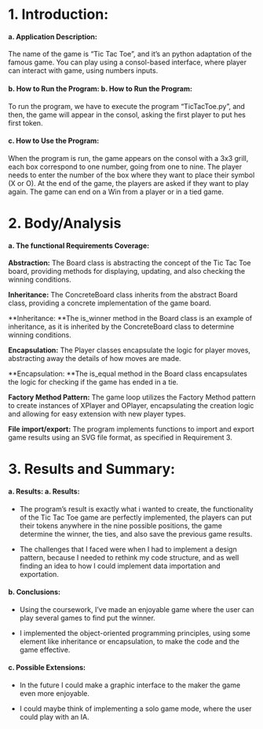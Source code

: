 
# 1. Introduction:

#### a. Application Description:
The name of the game is “Tic Tac Toe”, and it’s an python adaptation of the famous game. 
You can play using a consol-based interface, where player can interact with game, using numbers inputs.

####  b. How to Run the Program:  b. How to Run the Program:
  To run the program, we have to execute the program “TicTacToe.py”, and then, the game will appear in the consol, 
 asking the first player to put hes first token. 

####   c. How to Use the Program:
  When the program is run, the game appears on the consol with a 3x3 grill, each box correspond to one number, going from one to nine. 
  The player needs to enter the number of the box where they want to place their symbol (X or O). At the end of the game, 
  the players are asked if they want to play again. The game can end on a Win from a player or in a tied game.

# 2. Body/Analysis
#### a. The functional Requirements Coverage:
 
**Abstraction:** The Board class is abstracting the concept of the Tic Tac Toe board, providing methods for displaying, updating, 
and also checking the winning conditions.

**Inheritance:** The ConcreteBoard class inherits from the abstract Board class, providing a concrete implementation of the game board.

**Inheritance: **The is_winner method in the Board class is an example of inheritance, as it is inherited by the ConcreteBoard class to 
determine winning conditions.

**Encapsulation:** The Player classes encapsulate the logic for player moves, abstracting away the details of how moves are made.
 
**Encapsulation: **The is_equal method in the Board class encapsulates the logic for checking if the game has ended in a tie.

**Factory Method Pattern:** The game loop utilizes the Factory Method pattern to create instances of XPlayer and OPlayer, 
encapsulating the creation logic and allowing for easy extension with new player types.

**File import/export:** The program implements functions to import and export game results using an SVG file format, 
as specified in Requirement 3.

# 3. Results and Summary:

####  a. Results:  a. Results:
  - The program’s result is exactly what i wanted to create, the functionality of the Tic Tac Toe game are perfectly implemented, the players can put their tokens anywhere in the nine possible positions, the game determine the winner, the ties, and also save the previous game results. 
  
- The challenges that I faced were when I had to implement a design pattern, because I needed to rethink my code structure, and as well finding an idea to how I could implement data importation and exportation.

####   b. Conclusions:
 -  Using the coursework, I’ve made an enjoyable game where the user can play several games to find put the winner.
 
 - I implemented the object-oriented programming principles, using some element like inheritance or encapsulation, to make the code and the game effective.

####   c. Possible Extensions:
  - In the future I could make a graphic interface to the maker the game even more enjoyable. 
  
-  I could maybe think of implementing a solo game mode, where the user could play with an IA.
